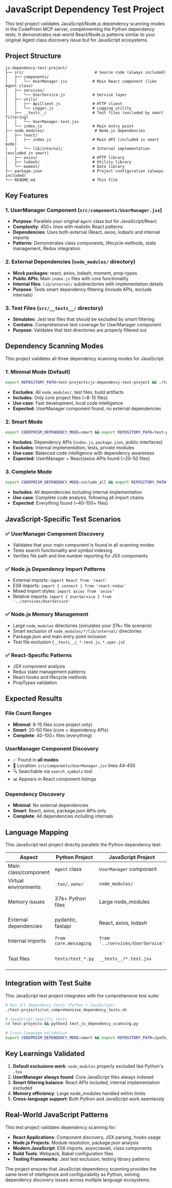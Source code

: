 # JavaScript Dependency Test Project

This test project validates JavaScript/Node.js dependency scanning modes in the CodePrism MCP server, complementing the Python dependency tests. It demonstrates real-world React/Node.js patterns similar to your original Agent class discovery issue but for JavaScript ecosystems.

## Project Structure

```
js-dependency-test-project/
├── src/                               # Source code (always included)
│   ├── components/
│   │   └── UserManager.jsx           # Main React component (like Agent class)
│   ├── services/
│   │   └── UserService.js            # Service layer
│   ├── utils/
│   │   ├── ApiClient.js              # HTTP client
│   │   └── Logger.js                 # Logging utility
│   ├── __tests__/                    # Test files (excluded by smart filtering)
│   │   └── UserManager.test.jsx
│   └── index.js                      # Main entry point
├── node_modules/                      # Node.js dependencies
│   ├── react/
│   │   ├── index.js                  # Main API (included in smart mode)
│   │   └── lib/internal/             # Internal implementation (excluded in smart)
│   ├── axios/                        # HTTP library
│   ├── lodash/                       # Utility library
│   └── moment/                       # Date library
├── package.json                      # Project configuration (always included)
└── README.md                         # This file
```

## Key Features

### 1. **UserManager Component** (`src/components/UserManager.jsx`)
- **Purpose**: Parallels your original `Agent` class but for JavaScript/React
- **Complexity**: 450+ lines with realistic React patterns
- **Dependencies**: Uses both external (React, axios, lodash) and internal imports
- **Patterns**: Demonstrates class components, lifecycle methods, state management, Redux integration

### 2. **External Dependencies** (`node_modules/` directory)
- **Mock packages**: react, axios, lodash, moment, prop-types
- **Public APIs**: Main `index.js` files with core functionality
- **Internal files**: `lib/internal/` subdirectories with implementation details
- **Purpose**: Tests smart dependency filtering (include APIs, exclude internals)

### 3. **Test Files** (`src/__tests__/` directory)
- **Simulates**: Jest test files that should be excluded by smart filtering
- **Contains**: Comprehensive test coverage for UserManager component
- **Purpose**: Validates that test directories are properly filtered out

## Dependency Scanning Modes

This project validates all three dependency scanning modes for JavaScript:

### 1. **Minimal Mode** (Default)
```bash
export REPOSITORY_PATH=test-projects/js-dependency-test-project && ./target/release/codeprism-mcp-server
```
- **Excludes**: All `node_modules/`, test files, build artifacts
- **Includes**: Only core project files (~8-15 files)
- **Use case**: Fast development, local code intelligence
- **Expected**: UserManager component found, no external dependencies

### 2. **Smart Mode** 
```bash
export CODEPRISM_DEPENDENCY_MODE=smart && export REPOSITORY_PATH=test-projects/js-dependency-test-project && ./target/release/codeprism-mcp-server
```
- **Includes**: Dependency APIs (`index.js`, `package.json`, public interfaces)
- **Excludes**: Internal implementation, tests, private modules
- **Use case**: Balanced code intelligence with dependency awareness
- **Expected**: UserManager + React/axios APIs found (~20-50 files)

### 3. **Complete Mode**
```bash
export CODEPRISM_DEPENDENCY_MODE=include_all && export REPOSITORY_PATH=test-projects/js-dependency-test-project && ./target/release/codeprism-mcp-server
```
- **Includes**: All dependencies including internal implementation
- **Use case**: Complete code analysis, following all import chains
- **Expected**: Everything found (~40-100+ files)

## JavaScript-Specific Test Scenarios

### ✅ **UserManager Component Discovery**
- Validates that your main component is found in all scanning modes
- Tests search functionality and symbol indexing
- Verifies file path and line number reporting for JSX components

### ✅ **Node.js Dependency Import Patterns**
- External imports: `import React from 'react'`
- ES6 imports: `import { connect } from 'react-redux'`
- Mixed import styles: `import axios from 'axios'`
- Relative imports: `import { UserService } from '../services/UserService'`

### ✅ **Node.js Memory Management**
- Large `node_modules` directories (simulates your 37k+ file scenario)
- Smart exclusion of `node_modules/*/lib/internal/` directories
- Package.json and main entry point inclusion
- Test file exclusion (`__tests__/`, `*.test.js`, `*.spec.js`)

### ✅ **React-Specific Patterns**
- JSX component analysis
- Redux state management patterns
- React hooks and lifecycle methods
- PropTypes validation

## Expected Results

### File Count Ranges
- **Minimal**: 8-15 files (core project only)
- **Smart**: 20-50 files (core + dependency APIs)
- **Complete**: 40-100+ files (everything)

### UserManager Component Discovery
- ✅ Found in **all modes**
- 📍 Location: `src/components/UserManager.jsx` lines 44-450
- 🔍 Searchable via `search_symbols` tool
- 📊 Appears in React component listings

### Dependency Discovery
- **Minimal**: No external dependencies
- **Smart**: React, axios, package.json APIs only
- **Complete**: All dependencies including internals

## Language Mapping

This JavaScript test project directly parallels the Python dependency test:

| **Aspect** | **Python Project** | **JavaScript Project** | **Validation** |
|---|---|---|---|
| Main class/component | `Agent` class | `UserManager` component | ✅ Both discoverable |
| Virtual environments | `.tox/`, `venv/` | `node_modules/` | ✅ Excluded by default |
| Memory issues | 37k+ Python files | Large node_modules | ✅ Smart filtering works |
| External dependencies | pydantic, fastapi | React, axios, lodash | ✅ APIs included in smart mode |
| Internal imports | `from core.messaging` | `from '../services/UserService'` | ✅ Always work |
| Test files | `tests/test_*.py` | `__tests__/*.test.jsx` | ✅ Excluded by smart filtering |

## Integration with Test Suite

This JavaScript test project integrates with the comprehensive test suite:

```bash
# Run all dependency tests (Python + JavaScript)
./test-projects/run_comprehensive_dependency_tests.sh

# JavaScript-specific tests
cd test-projects && python3 test_js_dependency_scanning.py

# Cross-language validation
export CODEPRISM_DEPENDENCY_MODE=smart && export REPOSITORY_PATH=/path/to/mixed/project && ./target/release/codeprism-mcp-server
```

## Key Learnings Validated

1. **Default exclusions work**: `node_modules` properly excluded like Python's `.tox`
2. **UserManager always found**: Core JavaScript files always indexed  
3. **Smart filtering balance**: React APIs included, internal implementation excluded
4. **Memory efficiency**: Large node_modules handled within limits
5. **Cross-language support**: Both Python and JavaScript work seamlessly

## Real-World JavaScript Patterns

This test project validates dependency scanning for:

- **React Applications**: Component discovery, JSX parsing, hooks usage
- **Node.js Projects**: Module resolution, package.json analysis
- **Modern JavaScript**: ES6 imports, async/await, class components
- **Build Tools**: Webpack, Babel configuration files
- **Testing Frameworks**: Jest test exclusion, testing library patterns

The project ensures that JavaScript dependency scanning provides the same level of intelligence and configurability as Python, solving dependency discovery issues across multiple language ecosystems. 